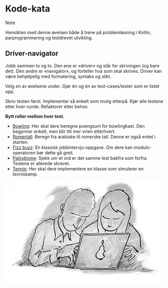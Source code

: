 # Kode-kata

> [!NOTE]
> Hensikten med denne øvelsen både å trene på problemløsning
> i Kotlin, parprogrammering og testdrevet utvikling.

## Driver-navigator

Jobb sammen to og to.
Den ene er «driver» og står for skrivingen (og bare det).
Den andre er «navigator», og forteller hva som skal skrives. Driver kan være behjelpelig
med formatering, syntaks og slikt.

Velg _en_ av øvelsene under. Gjør én og én av test-cases/tester som er listet opp.

Skriv testen først.
Implementer så enkelt som mulig etterpå.
Kjør alle testene etter hver runde.
Refaktorer etter behov.

**Bytt roller mellom hver test.**

- [Bowling](kata/Bowling-kalkulator.md): Her skal dere beregne poengsum for bowlingkast. Den begynner enkelt, men blir litt mer vrien etterhvert.
- [Romertall](kata/RomanNumeralConverter.md): Beregn fra arabiske til romerske tall. Denne er også enkel i starten. 
- [Fizz buzz](kata/Fizzbuzz.md): En klassisk jobbintervju-oppgave. Om dere kan modulo-operatoren bør dette gå greit. 
- [Palindrome](kata/Palindrome.md): Sjekk om et ord er det samme lest bakfra som forfra. Testene er allerede skrevet.
- [Tennis](https://github.com/jdgarita/TennisGame-TDD-Kata/blob/master/src/TennisGameTest.kt): Her skal dere implementere en klasse som simulerer en tenniskamp.

![Parprogrammering anbefales](../../img/Parprogrammering.png)